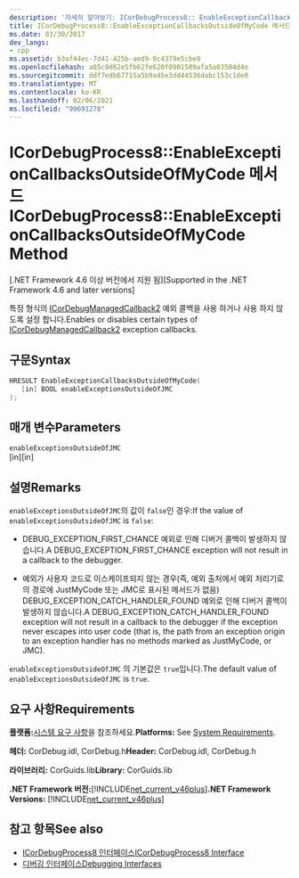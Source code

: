 ```yaml
---
description: '자세히 알아보기: ICorDebugProcess8:: EnableExceptionCallbacksOutsideOfMyCode 메서드'
title: ICorDebugProcess8::EnableExceptionCallbacksOutsideOfMyCode 메서드
ms.date: 03/30/2017
dev_langs:
- cpp
ms.assetid: b3af44ec-7d41-425b-aed9-0c4379e5cbe9
ms.openlocfilehash: a85c9d62e5fb62fe620f0901509afa5a03504d4e
ms.sourcegitcommit: ddf7edb67715a5b9a45e3dd44536dabc153c1de0
ms.translationtype: MT
ms.contentlocale: ko-KR
ms.lasthandoff: 02/06/2021
ms.locfileid: "99691278"
---
```

# <a name="icordebugprocess8enableexceptioncallbacksoutsideofmycode-method"></a><span data-ttu-id="d3776-103">ICorDebugProcess8::EnableExceptionCallbacksOutsideOfMyCode 메서드</span><span class="sxs-lookup"><span data-stu-id="d3776-103">ICorDebugProcess8::EnableExceptionCallbacksOutsideOfMyCode Method</span></span>

<span data-ttu-id="d3776-104">[.NET Framework 4.6 이상 버전에서 지원 됨]</span><span class="sxs-lookup"><span data-stu-id="d3776-104">[Supported in the .NET Framework 4.6 and later versions]</span></span>  
  
 <span data-ttu-id="d3776-105">특정 형식의 [ICorDebugManagedCallback2](icordebugmanagedcallback2-interface.md) 예외 콜백을 사용 하거나 사용 하지 않도록 설정 합니다.</span><span class="sxs-lookup"><span data-stu-id="d3776-105">Enables or disables certain types of [ICorDebugManagedCallback2](icordebugmanagedcallback2-interface.md) exception callbacks.</span></span>  
  
## <a name="syntax"></a><span data-ttu-id="d3776-106">구문</span><span class="sxs-lookup"><span data-stu-id="d3776-106">Syntax</span></span>  
  
```cpp
HRESULT EnableExceptionCallbacksOutsideOfMyCode(  
   [in] BOOL enableExceptionsOutsideOfJMC  
);  
```  
  
## <a name="parameters"></a><span data-ttu-id="d3776-107">매개 변수</span><span class="sxs-lookup"><span data-stu-id="d3776-107">Parameters</span></span>  

 `enableExceptionsOutsideOfJMC`  
 <span data-ttu-id="d3776-108">[in]</span><span class="sxs-lookup"><span data-stu-id="d3776-108">[in]</span></span>  
  
## <a name="remarks"></a><span data-ttu-id="d3776-109">설명</span><span class="sxs-lookup"><span data-stu-id="d3776-109">Remarks</span></span>  

 <span data-ttu-id="d3776-110">`enableExceptionsOutsideOfJMC`의 값이 `false`인 경우:</span><span class="sxs-lookup"><span data-stu-id="d3776-110">If the value of `enableExceptionsOutsideOfJMC` is `false`:</span></span>  
  
- <span data-ttu-id="d3776-111">DEBUG_EXCEPTION_FIRST_CHANCE 예외로 인해 디버거 콜백이 발생하지 않습니다.</span><span class="sxs-lookup"><span data-stu-id="d3776-111">A DEBUG_EXCEPTION_FIRST_CHANCE exception will not result in a callback to the debugger.</span></span>  
  
- <span data-ttu-id="d3776-112">예외가 사용자 코드로 이스케이프되지 않는 경우(즉, 예외 출처에서 예외 처리기로의 경로에 JustMyCode 또는 JMC로 표시된 메서드가 없음) DEBUG_EXCEPTION_CATCH_HANDLER_FOUND 예외로 인해 디버거 콜백이 발생하지 않습니다.</span><span class="sxs-lookup"><span data-stu-id="d3776-112">A DEBUG_EXCEPTION_CATCH_HANDLER_FOUND exception will not result in a callback to the debugger if the exception never escapes into user code (that is, the path from an exception origin to an exception handler has no methods marked as JustMyCode, or JMC).</span></span>  
  
 <span data-ttu-id="d3776-113">`enableExceptionsOutsideOfJMC` 의 기본값은 `true`입니다.</span><span class="sxs-lookup"><span data-stu-id="d3776-113">The default value of `enableExceptionsOutsideOfJMC` is `true`.</span></span>  
  
## <a name="requirements"></a><span data-ttu-id="d3776-114">요구 사항</span><span class="sxs-lookup"><span data-stu-id="d3776-114">Requirements</span></span>  

 <span data-ttu-id="d3776-115">**플랫폼:**[시스템 요구 사항](../../get-started/system-requirements.md)을 참조하세요.</span><span class="sxs-lookup"><span data-stu-id="d3776-115">**Platforms:** See [System Requirements](../../get-started/system-requirements.md).</span></span>  
  
 <span data-ttu-id="d3776-116">**헤더:** CorDebug.idl, CorDebug.h</span><span class="sxs-lookup"><span data-stu-id="d3776-116">**Header:** CorDebug.idl, CorDebug.h</span></span>  
  
 <span data-ttu-id="d3776-117">**라이브러리:** CorGuids.lib</span><span class="sxs-lookup"><span data-stu-id="d3776-117">**Library:** CorGuids.lib</span></span>  
  
 <span data-ttu-id="d3776-118">**.NET Framework 버전:**[!INCLUDE[net_current_v46plus](../../../../includes/net-current-v46plus-md.md)]</span><span class="sxs-lookup"><span data-stu-id="d3776-118">**.NET Framework Versions:** [!INCLUDE[net_current_v46plus](../../../../includes/net-current-v46plus-md.md)]</span></span>  
  
## <a name="see-also"></a><span data-ttu-id="d3776-119">참고 항목</span><span class="sxs-lookup"><span data-stu-id="d3776-119">See also</span></span>

- [<span data-ttu-id="d3776-120">ICorDebugProcess8 인터페이스</span><span class="sxs-lookup"><span data-stu-id="d3776-120">ICorDebugProcess8 Interface</span></span>](icordebugprocess8-interface.md)
- [<span data-ttu-id="d3776-121">디버깅 인터페이스</span><span class="sxs-lookup"><span data-stu-id="d3776-121">Debugging Interfaces</span></span>](debugging-interfaces.md)
